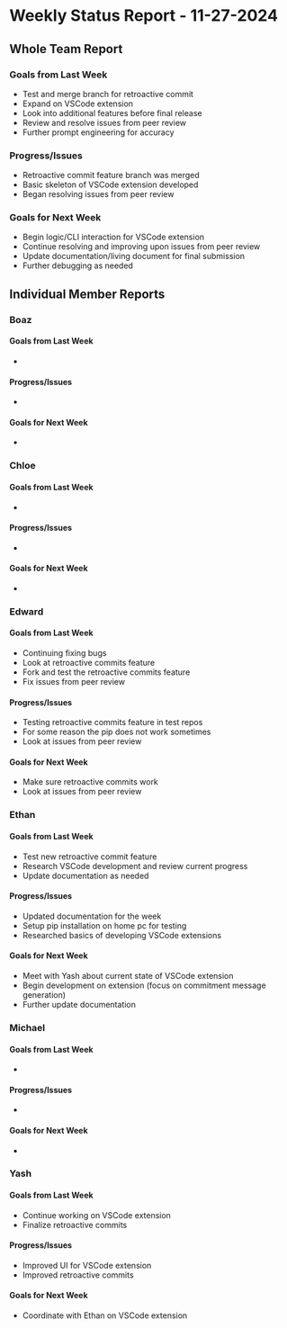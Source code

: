 # Weekly Status Report - 11-27-2024

## Whole Team Report

### Goals from Last Week
- Test and merge branch for retroactive commit
- Expand on VSCode extension
- Look into additional features before final release
- Review and resolve issues from peer review
- Further prompt engineering for accuracy

### Progress/Issues
- Retroactive commit feature branch was merged
- Basic skeleton of VSCode extension developed
- Began resolving issues from peer review

### Goals for Next Week
- Begin logic/CLI interaction for VSCode extension
- Continue resolving and improving upon issues from peer review
- Update documentation/living document for final submission
- Further debugging as needed

## Individual Member Reports

### Boaz

#### Goals from Last Week
- 

#### Progress/Issues
- 

#### Goals for Next Week
- 

### Chloe

#### Goals from Last Week
- 

#### Progress/Issues
- 

#### Goals for Next Week
- 

### Edward

#### Goals from Last Week
- Continuing fixing bugs
- Look at retroactive commits feature 
- Fork and test the retroactive commits feature 
- Fix issues from peer review

#### Progress/Issues
- Testing retroactive commits feature in test repos 
- For some reason the pip does not work sometimes
- Look at issues from peer review

#### Goals for Next Week
- Make sure retroactive commits work
- Look at issues from peer review

### Ethan

#### Goals from Last Week
- Test new retroactive commit feature
- Research VSCode development and review current progress
- Update documentation as needed 

#### Progress/Issues
- Updated documentation for the week
- Setup pip installation on home pc for testing
- Researched basics of developing VSCode extensions

#### Goals for Next Week
- Meet with Yash about current state of VSCode extension
- Begin development on extension (focus on commitment message generation)
- Further update documentation 

### Michael

#### Goals from Last Week
- 

#### Progress/Issues
- 

#### Goals for Next Week
- 

### Yash

#### Goals from Last Week
- Continue working on VSCode extension
- Finalize retroactive commits

#### Progress/Issues
- Improved UI for VSCode extension
- Improved retroactive commits

#### Goals for Next Week
- Coordinate with Ethan on VSCode extension

